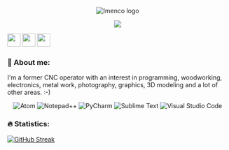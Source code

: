 <p align="center">
<img src="https://user-images.githubusercontent.com/12958670/218051332-5c1debb4-22de-44a4-a1d1-2ce46c9ac9b7.png" alt="Imenco logo">
</p>

<p align="center">
  <img src="https://media.giphy.com/media/7FrOU9tPbgAZtxV5mb/giphy-downsized-large.gif"/>
</p>

<img src="https://media.giphy.com/media/7FrOU9tPbgAZtxV5mb/giphy-downsized-large.gif" width="30px">
<img src="https://media.giphy.com/media/BUbMgQBShZOcMPohgn/giphy-downsized-large.gif" width="30px">
<img src="https://media.giphy.com/media/26tn33aiTi1jkl6H6/giphy.gif" width="30px">

### :scroll: About me:
I'm a former CNC operator with an interest in programming, woodworking, electronics, metal work, photography, graphics, 3D modeling and a lot of other areas. :-)


<p align="center">
<img alt="Atom" src="https://img.shields.io/badge/Atom-%2366595C.svg?style=for-the-badge&logo=atom&logoColor=white"/>
<img alt="Notepad++" src="https://img.shields.io/badge/Notepad++-90E59A.svg?style=for-the-badge&logo=notepad%2b%2b&logoColor=black"/>
<img alt="PyCharm" src="https://img.shields.io/badge/pycharm-143?style=for-the-badge&logo=pycharm&logoColor=black&color=black&labelColor=green"/>
<img alt="Sublime Text" src="https://img.shields.io/badge/sublime_text-%23575757.svg?style=for-the-badge&logo=sublime-text&logoColor=important"/>
<img alt="Visual Studio Code" src="https://img.shields.io/badge/Visual%20Studio%20Code-0078d7.svg?style=for-the-badge&logo=visual-studio-code&logoColor=white"/>
</p>


### :fire: Statistics:
[![GitHub Streak](https://github-readme-streak-stats.herokuapp.com?user=rune-osnes&theme=black-ice)](https://git.io/streak-stats)
<!-- [![GitHub Streak](http://github-readme-streak-stats.herokuapp.com?user=rune-osnes&theme=dark&background=000000)](https://git.io/streak-stats) -->
